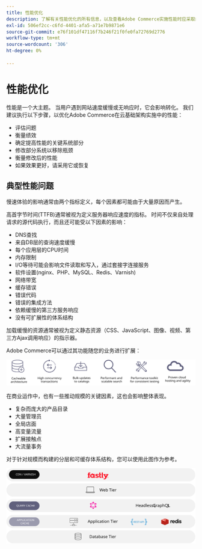 ```yaml
---
title: 性能优化
description: 了解有关性能优化的所有信息，以及查看Adobe Commerce实施性能时应采取的步骤。
exl-id: 506ef2cc-c6fd-4401-afa5-a71e7b9871e6
source-git-commit: e76f101df47116f7b246f21f0fe0fa72769d2776
workflow-type: tm+mt
source-wordcount: '306'
ht-degree: 0%

---
```


# 性能优化

性能是一个大主题。 当用户遇到网站速度缓慢或无响应时，它会影响转化。 我们建议执行以下步骤，以优化Adobe Commerce在云基础架构实施中的性能：

- 评估问题
- 衡量绩效
- 确定提高性能的关键系统部分
- 修改部分系统以移除瓶颈
- 衡量修改后的性能
- 如果效果更好，请采用它或恢复

## 典型性能问题

慢速体验的影响通常由两个指标定义，每个因素都可能由于大量原因而产生。

高首字节时间(TTFB)通常被视为定义服务器响应速度的指标。 时间不仅来自处理请求的源代码执行，而且还可能受以下因素的影响：

- DNS查找
- 来自DB层的查询速度缓慢
- 每个应用层的CPU时间
- 内存限制
- I/O等待可能会影响文件读取和写入，通过套接字连接服务
- 软件设置(nginx、PHP、MySQL、Redis、Varnish)
- 网络带宽
- 缓存错误
- 错误代码
- 错误的集成方法
- 依赖缓慢的第三方服务响应
- 没有可扩展性的体系结构

加载缓慢的资源通常被视为定义静态资源（CSS、JavaScript、图像、视频、第三方Ajax调用响应）的指示器。

Adobe Commerce可以通过其功能随您的业务进行扩展：

![显示Adobe Commerce的可扩展功能的示意图](../../../assets/playbooks/scalable-capabilities.svg)

在商业运作中，也有一些推动规模的关键因素，这也会影响整体表现。

- 复杂而庞大的产品目录
- 大量管理员
- 全局店面
- 高变量流量
- 扩展接触点
- 大流量事务

对于针对规模而构建的分层和可缓存体系结构，您可以使用此图作为参考。

![显示如何在可缓存架构中使用Adobe Commerce GraphQL API的图表](../../../assets/playbooks/cacheable-architecture.svg)
